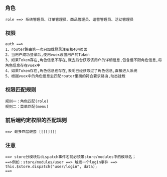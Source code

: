 ### 角色
```
role ==> 系统管理员、订单管理员、商品管理员、运营管理员、活动管理员
```

### 权限
```
auth ==> 
1、router路由第一次只加载登录注册和404页面
2、当用户成功登录后,使用vuex设置用户的Token
3、如果Token存在,角色信息不存在,就去后台获取该用户的详细信息,包含但不限角色信息,将角色信息存在vuex中
4、如果Token存在,角色信息也存在,表明已经获取过了角色信息,直接进入系统
5、根据vuex中的角色信息去匹配router里面的符合要求路由,动态挂载
```

### 权限匹配规则
```
规则一：角色匹配(role)
规则二：菜单匹配(menu)
```

### 前后端约定权限的匹配规则
```
==> 最多四层嵌套 [[[[]]]]

```

### 注意
```
==> store分模块后dispatch事件名前必须带store/modules中的模块名；
==>例如：store/modules/user ==> 触发一个login事件 ==> this.$store.dispatch("user/login", data);
==>
```